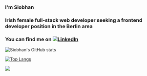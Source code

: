 ### I'm Siobhan
### Irish female full-stack web developer seeking a frontend developer position in the Berlin area 
### You can find me on [![LinkedIn](https://img.shields.io/badge/linkedin-%230077B5.svg?style=for-the-badge&logo=linkedin&logoColor=white)](https://www.linkedin.com/in/siobhan--doherty/)

![Siobhan's GitHub stats](https://github-readme-stats.vercel.app/api?username=sio-doh&count_private=true&theme=tokyonight)

[![Top Langs](https://github-readme-stats.vercel.app/api/top-langs/?username=sio-doh&layout=compact)](https://github.com/sio-doh/github-readme-stats)

![](https://komarev.com/ghpvc/?username=sio-doh&color=green&style=flat)

<!--
**sio-doh/sio-doh** is a ✨ _special_ ✨ repository because its `README.md` (this file) appears on your GitHub profile.
Here are some ideas to get you started:

- 🔭 I’m currently working on ...
- 🌱 I’m currently learning ...
- 👯 I’m looking to collaborate on ...
- 🤔 I’m looking for help with ...
- 💬 Ask me about ...
- 📫 How to reach me: ...
- 😄 Pronouns: ...
- ⚡ Fun fact: ...
-->
